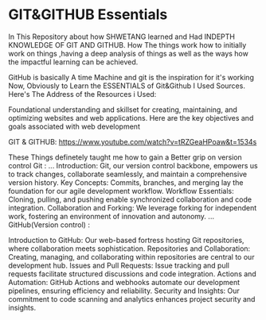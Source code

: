 # GIT&GITHUB Essentials
In This Repository about how SHWETANG learned and Had INDEPTH KNOWLEDGE OF GIT AND  GITHUB. 
How The things work how to initially work on  things ,having a deep analysis of things as well as the ways how the impactful learning can be achieved.

GitHub is basically A time Machine and git is  the inspiration for it's working
Now, Obviously to Learn the ESSENTIALS of  Git&Github I Used Sources.
Here's The Address of the Resources i Used:

Foundational understanding and skillset for creating, maintaining, and optimizing websites and web applications. Here are the key objectives and goals associated with web development 

GIT & GITHUB:
https://www.youtube.com/watch?v=tRZGeaHPoaw&t=1534s

These Things definetely taught me how to gain a Better grip on version control
Git :
...
Introduction: Git, our version control backbone, empowers us to track changes, collaborate seamlessly, and maintain a comprehensive version history.
Key Concepts: Commits, branches, and merging lay the foundation for our agile development workflow.
Workflow Essentials: Cloning, pulling, and pushing enable synchronized collaboration and code integration.
Collaboration and Forking: We leverage forking for independent work, fostering an environment of innovation and autonomy.
...
GitHub(Version control) :

Introduction to GitHub: Our web-based fortress hosting Git repositories, where collaboration meets sophistication.
Repositories and Collaboration: Creating, managing, and collaborating within repositories are central to our development hub.
Issues and Pull Requests: Issue tracking and pull requests facilitate structured discussions and code integration.
Actions and Automation: GitHub Actions and webhooks automate our development pipelines, ensuring efficiency and reliability.
Security and Insights: Our commitment to code scanning and analytics enhances project security and insights.
